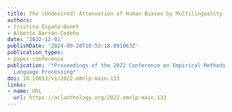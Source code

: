 ```yaml
---
title: The (Undesired) Attenuation of Human Biases by Multilinguality
authors:
- Cristina España-Bonet
- Alberto Barrón-Cedeño
date: '2022-12-01'
publishDate: '2024-09-28T16:53:18.091063Z'
publication_types:
- paper-conference
publication: '*Proceedings of the 2022 Conference on Empirical Methods in Natural
  Language Processing*'
doi: 10.18653/v1/2022.emnlp-main.133
links:
- name: URL
  url: https://aclanthology.org/2022.emnlp-main.133
---
```

